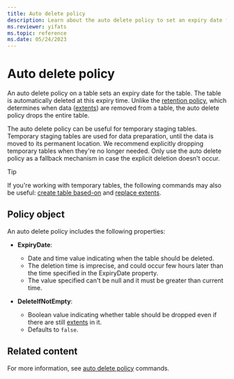```yaml
---
title: Auto delete policy
description: Learn about the auto delete policy to set an expiry date for the table.
ms.reviewer: yifats
ms.topic: reference
ms.date: 05/24/2023
---
```

# Auto delete policy

An auto delete policy on a table sets an expiry date for the table. The table is automatically deleted at this expiry time. Unlike the [retention policy](retention-policy.md), which determines when data ([extents](extents-overview.md)) are removed from a table, the auto delete policy drops the entire table.

The auto delete policy can be useful for temporary staging tables. Temporary staging tables are used for data preparation, until the data is moved to its permanent location. We recommend explicitly dropping temporary tables when they're no longer needed. Only use the auto delete policy as a fallback mechanism in case the explicit deletion doesn't occur.

> [!TIP]
> If you're working with temporary tables, the following commands may also be useful: [create table based-on](create-table-based-on-command.md) and [replace extents](replace-extents.md).

## Policy object

An auto delete policy includes the following properties:

* **ExpiryDate**:
  * Date and time value indicating when the table should be deleted.
  * The deletion time is imprecise, and could occur few hours later than the time specified in the ExpiryDate property.
  * The value specified can't be null and it must be greater than current time.

* **DeleteIfNotEmpty**:
  * Boolean value indicating whether table should be dropped even if there are still [extents](extents-overview.md) in it.
  * Defaults to `false`.

## Related content

For more information, see [auto delete policy](show-auto-delete-policy-command.md) commands.

